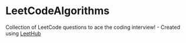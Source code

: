 # LeetCodeAlgorithms
Collection of LeetCode questions to ace the coding interview! - Created using [LeetHub](https://github.com/QasimWani/LeetHub)
